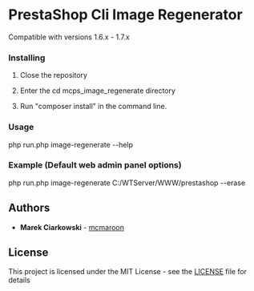 # PrestaShop Cli Image Regenerator

Compatible with versions 1.6.x - 1.7.x

### Installing

1) Close the repository

2) Enter the cd mcps_image_regenerate directory

3) Run "composer install" in the command line.

### Usage

php run.php image-regenerate --help

### Example (Default web admin panel options)

php run.php image-regenerate C:/WTServer/WWW/prestashop --erase


## Authors

* **Marek Ciarkowski** - [mcmaroon](https://github.com/mcmaroon)


## License

This project is licensed under the MIT License - see the [LICENSE](LICENSE) file for details